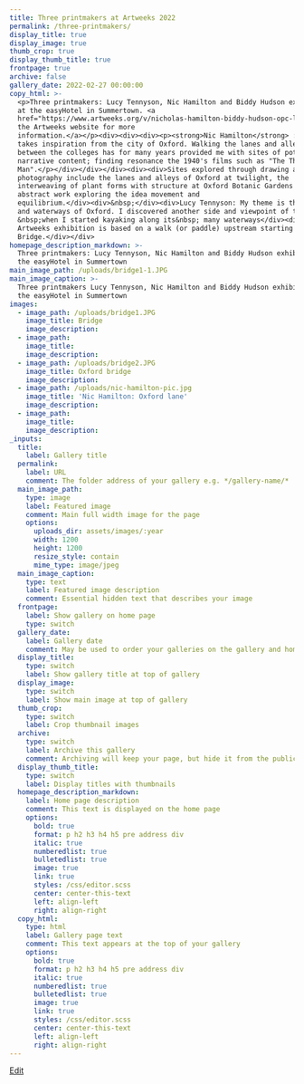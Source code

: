 ```yaml
---
title: Three printmakers at Artweeks 2022
permalink: /three-printmakers/
display_title: true
display_image: true
thumb_crop: true
display_thumb_title: true
frontpage: true
archive: false
gallery_date: 2022-02-27 00:00:00
copy_html: >-
  <p>Three printmakers: Lucy Tennyson, Nic Hamilton and Biddy Hudson exhibiting
  at the easyHotel in Summertown. <a
  href="https://www.artweeks.org/v/nicholas-hamilton-biddy-hudson-opc-lucy-tennyson-opc">Visit
  the Artweeks website for more
  information.</a></p><div><div><div><p><strong>Nic Hamilton</strong> : My work
  takes inspiration from the city of Oxford. Walking the lanes and alleys
  between the colleges has for many years provided me with sites of potential
  narrative content; finding resonance the 1940's films such as "The Third
  Man".</p></div></div></div><div><div>Sites explored through drawing and
  photography include the lanes and alleys of Oxford at twilight, the
  interweaving of plant forms with structure at Oxford Botanic Gardens and
  abstract work exploring the idea movement and
  equilibrium.</div><div>&nbsp;</div><div>Lucy Tennyson: My theme is the bridges
  and waterways of Oxford. I discovered another side and viewpoint of the city
  &nbsp;when I started kayaking along its&nbsp; many waterways</div><div>My
  Artweeks exhibition is based on a walk (or paddle) upstream starting at Folly
  Bridge.</div></div>
homepage_description_markdown: >-
  Three printmakers: Lucy Tennyson, Nic Hamilton and Biddy Hudson exhibiting at
  the easyHotel in Summertown
main_image_path: /uploads/bridge1-1.JPG
main_image_caption: >-
  Three printmakers Lucy Tennyson, Nic Hamilton and Biddy Hudson exhibiting at
  the easyHotel in Summertown
images:
  - image_path: /uploads/bridge1.JPG
    image_title: Bridge
    image_description:
  - image_path:
    image_title:
    image_description:
  - image_path: /uploads/bridge2.JPG
    image_title: Oxford bridge
    image_description:
  - image_path: /uploads/nic-hamilton-pic.jpg
    image_title: 'Nic Hamilton: Oxford lane'
    image_description:
  - image_path:
    image_title:
    image_description:
_inputs:
  title:
    label: Gallery title
  permalink:
    label: URL
    comment: The folder address of your gallery e.g. */gallery-name/*
  main_image_path:
    type: image
    label: Featured image
    comment: Main full width image for the page
    options:
      uploads_dir: assets/images/:year
      width: 1200
      height: 1200
      resize_style: contain
      mime_type: image/jpeg
  main_image_caption:
    type: text
    label: Featured image description
    comment: Essential hidden text that describes your image
  frontpage:
    label: Show gallery on home page
    type: switch
  gallery_date:
    label: Gallery date
    comment: May be used to order your galleries on the gallery and home pages
  display_title:
    type: switch
    label: Show gallery title at top of gallery
  display_image:
    type: switch
    label: Show main image at top of gallery
  thumb_crop:
    type: switch
    label: Crop thumbnail images
  archive:
    type: switch
    label: Archive this gallery
    comment: Archiving will keep your page, but hide it from the public
  display_thumb_title:
    type: switch
    label: Display titles with thumbnails
  homepage_description_markdown:
    label: Home page description
    comment: This text is displayed on the home page
    options:
      bold: true
      format: p h2 h3 h4 h5 pre address div
      italic: true
      numberedlist: true
      bulletedlist: true
      image: true
      link: true
      styles: /css/editor.scss
      center: center-this-text
      left: align-left
      right: align-right
  copy_html:
    type: html
    label: Gallery page text
    comment: This text appears at the top of your gallery
    options:
      bold: true
      format: p h2 h3 h4 h5 pre address div
      italic: true
      numberedlist: true
      bulletedlist: true
      image: true
      link: true
      styles: /css/editor.scss
      center: center-this-text
      left: align-left
      right: align-right
---
```


<a href="cloudcannon:collections/{{ page.relative_path }}" class="editor-link">Edit</a>
